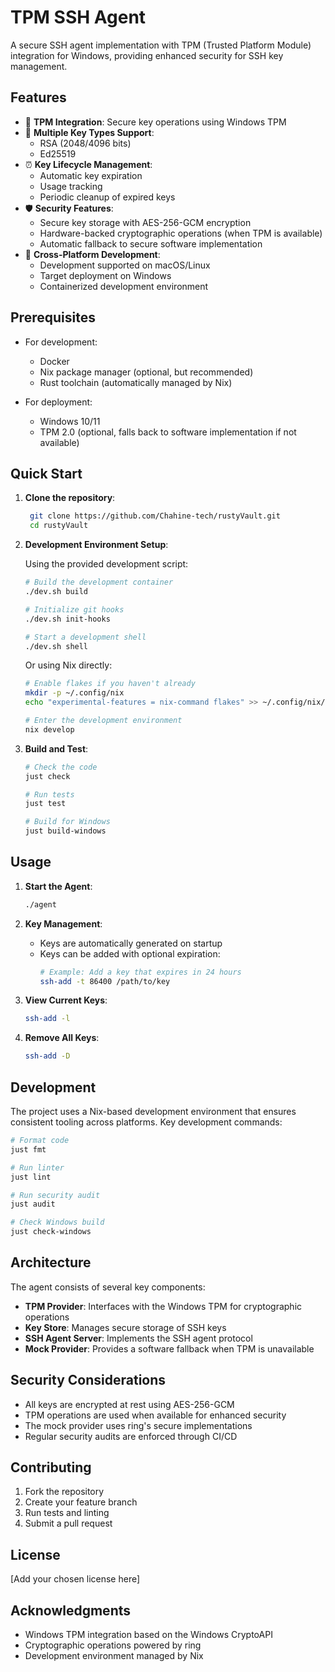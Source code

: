 # TPM SSH Agent

A secure SSH agent implementation with TPM (Trusted Platform Module) integration for Windows, providing enhanced security for SSH key management.

## Features

- 🔐 **TPM Integration**: Secure key operations using Windows TPM
- 🔑 **Multiple Key Types Support**:
  - RSA (2048/4096 bits)
  - Ed25519
- ⏰ **Key Lifecycle Management**:
  - Automatic key expiration
  - Usage tracking
  - Periodic cleanup of expired keys
- 🛡️ **Security Features**:
  - Secure key storage with AES-256-GCM encryption
  - Hardware-backed cryptographic operations (when TPM is available)
  - Automatic fallback to secure software implementation
- 🔄 **Cross-Platform Development**:
  - Development supported on macOS/Linux
  - Target deployment on Windows
  - Containerized development environment

## Prerequisites

- For development:
  - Docker
  - Nix package manager (optional, but recommended)
  - Rust toolchain (automatically managed by Nix)

- For deployment:
  - Windows 10/11
  - TPM 2.0 (optional, falls back to software implementation if not available)

## Quick Start

1. **Clone the repository**:
   ```bash
    git clone https://github.com/Chahine-tech/rustyVault.git
    cd rustyVault
    ```

2. **Development Environment Setup**:
   
   Using the provided development script:
   ```bash
   # Build the development container
   ./dev.sh build

   # Initialize git hooks
   ./dev.sh init-hooks

   # Start a development shell
   ./dev.sh shell
   ```

   Or using Nix directly:
   ```bash
   # Enable flakes if you haven't already
   mkdir -p ~/.config/nix
   echo "experimental-features = nix-command flakes" >> ~/.config/nix/nix.conf

   # Enter the development environment
   nix develop
   ```

3. **Build and Test**:
   ```bash
   # Check the code
   just check

   # Run tests
   just test

   # Build for Windows
   just build-windows
   ```

## Usage

1. **Start the Agent**:
   ```bash
   ./agent
   ```

2. **Key Management**:
   - Keys are automatically generated on startup
   - Keys can be added with optional expiration:
     ```bash
     # Example: Add a key that expires in 24 hours
     ssh-add -t 86400 /path/to/key
     ```

3. **View Current Keys**:
   ```bash
   ssh-add -l
   ```

4. **Remove All Keys**:
   ```bash
   ssh-add -D
   ```

## Development

The project uses a Nix-based development environment that ensures consistent tooling across platforms. Key development commands:

```bash
# Format code
just fmt

# Run linter
just lint

# Run security audit
just audit

# Check Windows build
just check-windows
```

## Architecture

The agent consists of several key components:

- **TPM Provider**: Interfaces with the Windows TPM for cryptographic operations
- **Key Store**: Manages secure storage of SSH keys
- **SSH Agent Server**: Implements the SSH agent protocol
- **Mock Provider**: Provides a software fallback when TPM is unavailable

## Security Considerations

- All keys are encrypted at rest using AES-256-GCM
- TPM operations are used when available for enhanced security
- The mock provider uses ring's secure implementations
- Regular security audits are enforced through CI/CD

## Contributing

1. Fork the repository
2. Create your feature branch
3. Run tests and linting
4. Submit a pull request

## License

[Add your chosen license here]

## Acknowledgments

- Windows TPM integration based on the Windows CryptoAPI
- Cryptographic operations powered by ring
- Development environment managed by Nix 
